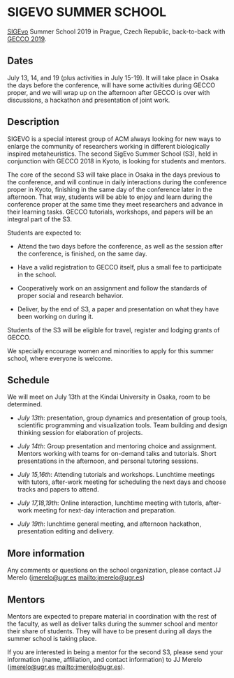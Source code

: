 # SIGEVO     SUMMER     SCHOOL

[SIGEvo](https://sigevo.org) Summer School 2019 in Prague, Czech Republic, back-to-back with
[GECCO 2019](http://gecco-2019.sigevo.org/). 

## Dates

July 13, 14, and 19 (plus activities in July 15-19). It will take
place in Osaka the days before the conference, will have some
activities during GECCO proper, and we will wrap up on the afternoon
after GECCO is over with discussions, a hackathon and presentation of
joint work.

## Description

SIGEVO is a special interest group of ACM always looking for new ways
to enlarge the community of researchers working in different
biologically inspired metaheuristics. The second SigEvo Summer School
(S3), held in conjunction with GECCO 2018 in Kyoto, is looking for
students and mentors.

The core of the second S3 will take place in Osaka in the days
previous to the conference, and will continue in daily interactions
during the conference proper in Kyoto, finishing in the same day of
the conference later in the afternoon. That way, students will be able
to enjoy and learn during the conference proper at the same time they
meet researchers and advance in their learning tasks. GECCO tutorials,
workshops, and papers will be an integral part of the S3.


Students are expected to:

- Attend the two days before the conference, as well as the session after the conference, is finished, on the same day.

- Have a valid registration to GECCO itself, plus a small fee to  participate in the school.

- Cooperatively work on an assignment and follow the standards of
    proper social and research behavior.
	
- Deliver, by the end of S3, a paper and presentation on what they
  have been working on during it. 

Students of the S3 will be eligible for travel, register and lodging
grants of GECCO.

We specially encourage women and minorities to apply for this summer
school, where everyone is welcome. 

## Schedule

We will meet on July 13th at the Kindai University in Osaka, room to
be determined.

- *July 13th*: presentation, group dynamics and presentation of group
  tools, scientific programming and visualization tools. Team building
  and design thinking session for elaboration of projects.

- *July 14th*: Group presentation and mentoring choice and
  assignment. Mentors working with teams for on-demand talks and
  tutorials. Short presentations in the afternoon, and personal
  tutoring sessions.
- *July 15,16th*: Attending tutorials and workshops. Lunchtime
  meetings with tutors, after-work meeting for scheduling the next
  days and choose tracks and papers to attend.
- *July 17,18,19th*: Online interaction, lunchtime meeting with
  tutorls, after-work meeting for next-day interaction and
  preparation.
- *July 19th*: lunchtime general meeting, and afternoon hackathon,
  presentation editing and delivery.

## More information

Any comments or questions on the school organization, please contact
JJ Merelo (jmerelo@ugr.es <mailto:jmerelo@ugr.es>)

## Mentors

Mentors are expected to prepare material in coordination with the rest
of the faculty, as well as deliver talks during the summer school and
mentor their share of students. They will have to be present during
all days the summer school is taking place. 

If you are interested in being a mentor for the second S3, please send
your information (name, affiliation, and contact information) to JJ
Merelo (jmerelo@ugr.es <mailto:jmerelo@ugr.es>).
